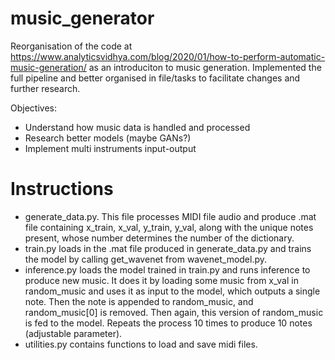 # music_generator

Reorganisation of the code at https://www.analyticsvidhya.com/blog/2020/01/how-to-perform-automatic-music-generation/ as an introduciton to music generation.
Implemented the full pipeline and better organised in file/tasks to facilitate changes and further research.

Objectives: 
- Understand how music data is handled and processed
- Research better models (maybe GANs?)
- Implement multi instruments input-output

# Instructions
 - generate_data.py. This file processes MIDI file audio and produce .mat file containing x_train, x_val, y_train, y_val, along with the unique notes present, whose number determines the number of the dictionary.
- train.py loads in the .mat file produced in generate_data.py and trains the model by calling get_wavenet from wavenet_model.py.
- inference.py loads the model trained in train.py and runs inference to produce new music. It does it by loading some music from x_val in random_music and uses it as input to the model, which outputs a single note. Then the note is appended to random_music, and random_music[0] is removed. Then again, this version of random_music is fed to the model. Repeats the process 10 times to produce 10 notes (adjustable parameter).
- utilities.py contains functions to load and save midi files.
